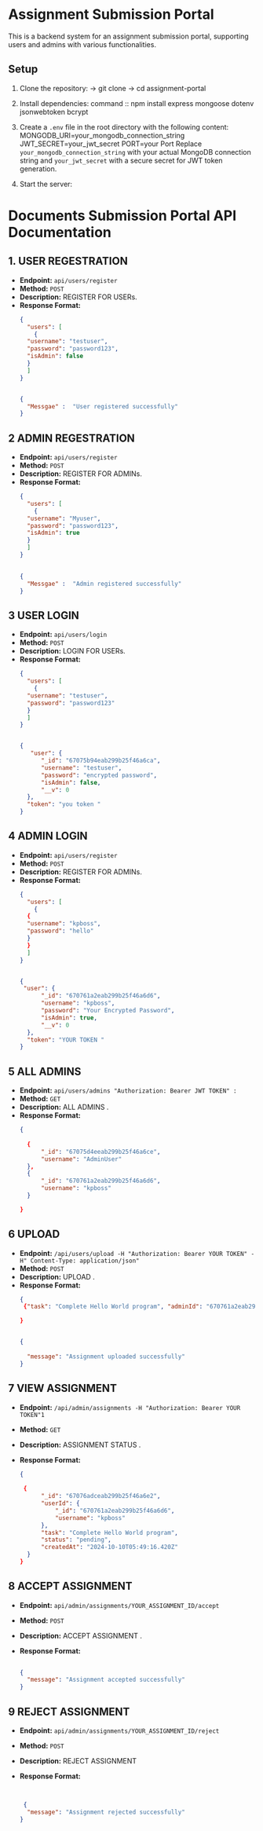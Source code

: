 # Assignment Submission Portal

This is a backend system for an assignment submission portal, supporting users and admins with various functionalities.

## Setup

1. Clone the repository:
   -> git clone <repository-url>
   -> cd assignment-portal
2. Install dependencies: command :: npm install express mongoose dotenv jsonwebtoken bcrypt

3. Create a `.env` file in the root directory with the following content:
    MONGODB_URI=your_mongodb_connection_string
    JWT_SECRET=your_jwt_secret
    PORT=your Port 
Replace `your_mongodb_connection_string` with your actual MongoDB connection string and `your_jwt_secret` with a secure secret for JWT token generation.

4. Start the server:


# Documents Submission Portal  API Documentation

## 1. USER REGESTRATION 

- **Endpoint:** `api/users/register`
- **Method:** `POST`
- **Description:** REGISTER FOR USERs.
- **Response Format:**
  ```json
  {
    "users": [
      {
    "username": "testuser",
    "password": "password123",
    "isAdmin": false
    }
    ]
  }

  
  {
    "Messgae" :  "User registered successfully"
  }


## 2 ADMIN REGESTRATION 
- **Endpoint:** `api/users/register`
- **Method:** `POST`
- **Description:** REGISTER FOR ADMINs.
- **Response Format:**
  ```json
  {
    "users": [
      {
    "username": "Myuser",
    "password": "password123",
    "isAdmin": true
    }
    ]
  }

 
  {
    "Messgae" :  "Admin registered successfully"
  }

## 3 USER LOGIN  
- **Endpoint:** `api/users/login`
- **Method:** `POST`
- **Description:** LOGIN FOR USERs.
- **Response Format:**
  ```json
  {
    "users": [
      {
    "username": "testuser",
    "password": "password123"
    }
    ]
  }

  
  {
     "user": {
        "_id": "67075b94eab299b25f46a6ca",
        "username": "testuser",
        "password": "encrypted password",
        "isAdmin": false,
        "__v": 0
    },
    "token": "you token "
  }

## 4 ADMIN LOGIN 
- **Endpoint:** `api/users/register`
- **Method:** `POST`
- **Description:** REGISTER FOR ADMINs.
- **Response Format:**
  ```json
  {
    "users": [
      {
    {
    "username": "kpboss",
    "password": "hello"
    }
    }
    ]
  }

  
  {
   "user": {
        "_id": "670761a2eab299b25f46a6d6",
        "username": "kpboss",
        "password": "Your Encrypted Password",
        "isAdmin": true,
        "__v": 0
    },
    "token": "YOUR TOKEN "
  }

## 5 ALL ADMINS  
- **Endpoint:** `api/users/admins "Authorization: Bearer JWT TOKEN" :`
- **Method:** `GET`
- **Description:** ALL ADMINS .
- **Response Format:**
  ```json
  {
   
    {
        "_id": "67075d4eeab299b25f46a6ce",
        "username": "AdminUser"
    },
    {
        "_id": "670761a2eab299b25f46a6d6",
        "username": "kpboss"
    }

  }

## 6 UPLOAD  
- **Endpoint:** `/api/users/upload -H "Authorization: Bearer YOUR TOKEN" -H" Content-Type: application/json"`
- **Method:** `POST`
- **Description:** UPLOAD .
- **Response Format:**
  ```json
  {
   {"task": "Complete Hello World program", "adminId": "670761a2eab299b25f46a6d6"}

  }

  
  {
   
    "message": "Assignment uploaded successfully"
  }

## 7 VIEW ASSIGNMENT   
- **Endpoint:** `/api/admin/assignments -H "Authorization: Bearer YOUR TOKEN"1`
- **Method:** `GET`
- **Description:** ASSIGNMENT STATUS  .
- **Response Format:**

  ```json
  {
   
   {
        "_id": "67076adceab299b25f46a6e2",
        "userId": {
            "_id": "670761a2eab299b25f46a6d6",
            "username": "kpboss"
        },
        "task": "Complete Hello World program",
        "status": "pending",
        "createdAt": "2024-10-10T05:49:16.420Z"
    }
  }


## 8 ACCEPT ASSIGNMENT   
- **Endpoint:** `api/admin/assignments/YOUR_ASSIGNMENT_ID/accept`
- **Method:** `POST`
- **Description:** ACCEPT ASSIGNMENT   .
- **Response Format:**

  ```json
   
  {
    "message": "Assignment accepted successfully"
  }
  
## 9 REJECT ASSIGNMENT   
- **Endpoint:** `api/admin/assignments/YOUR_ASSIGNMENT_ID/reject`
- **Method:** `POST`
- **Description:** REJECT ASSIGNMENT
- **Response Format:**

  ```json
   
  
   {
    "message": "Assignment rejected successfully"
  }
  